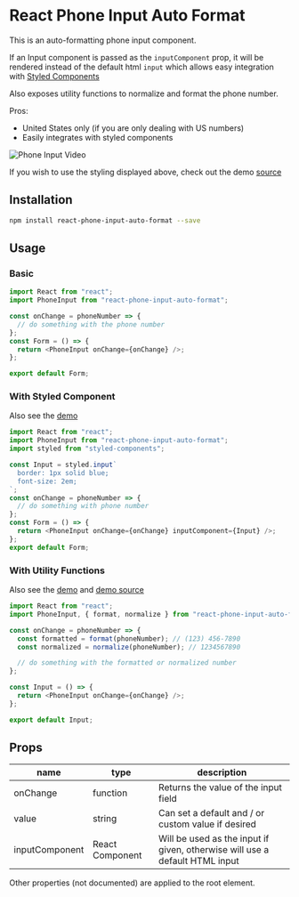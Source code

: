 # React Phone Input Auto Format

This is an auto-formatting phone input component.

If an Input component is passed as the `inputComponent` prop, it will be rendered instead of the default html `input` which allows easy integration with [Styled Components](https://www.styled-components.com/)

Also exposes utility functions to normalize and format the phone number.

Pros:

- United States only (if you are only dealing with US numbers)
- Easily integrates with styled components

![Phone Input Video](https://media.giphy.com/media/xULW8JUzLEJL5Gjf4A/giphy.gif)

If you wish to use the styling displayed above, check out the demo [source](demo/styledInput.js)

## Installation

```sh
npm install react-phone-input-auto-format --save
```

## Usage

### Basic

```js
import React from "react";
import PhoneInput from "react-phone-input-auto-format";

const onChange = phoneNumber => {
  // do something with the phone number
};
const Form = () => {
  return <PhoneInput onChange={onChange} />;
};

export default Form;
```

### With Styled Component

Also see the [demo](https://jim-moody.github.io/react-phone-input-auto-format)

```js
import React from "react";
import PhoneInput from "react-phone-input-auto-format";
import styled from "styled-components";

const Input = styled.input`
  border: 1px solid blue;
  font-size: 2em;
`;
const onChange = phoneNumber => {
  // do something with phone number
};
const Form = () => {
  return <PhoneInput onChange={onChange} inputComponent={Input} />;
};
export default Form;
```

### With Utility Functions

Also see the [demo](https://jim-moody.github.io/react-phone-input-auto-format) and [demo source](demo/utilityFunctions.js)

```js
import React from "react";
import PhoneInput, { format, normalize } from "react-phone-input-auto-format";

const onChange = phoneNumber => {
  const formatted = format(phoneNumber); // (123) 456-7890
  const normalized = normalize(phoneNumber); // 1234567890

  // do something with the formatted or normalized number
};

const Input = () => {
  return <PhoneInput onChange={onChange} />;
};

export default Input;
```

## Props

| name           | type            | description                                                                 |
| -------------- | --------------- | --------------------------------------------------------------------------- |
| onChange       | function        | Returns the value of the input field                                        |
| value          | string          | Can set a default and / or custom value if desired                          |
| inputComponent | React Component | Will be used as the input if given, otherwise will use a default HTML input |

Other properties (not documented) are applied to the root element.
